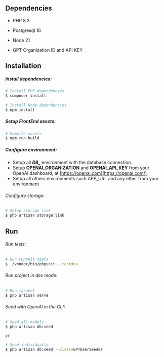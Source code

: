 ## Dependencies

- PHP 8.3

- Postgresql 16

- Node 21

- GPT Organization ID and API KEY

## Installation
 
##### Install dependencies:  
  
```bash  
# Install PHP dependencies  
$ composer install
  
# Install Node dependencies 
$ npm install
``` 

##### Setup FrontEnd assets:  
  
```bash  
# Compile assets
$ npm run build
```

##### Configure environment:  

 - Setup all ***DB_*** environment with the database connection.
 - Setup **OPENAI_ORGANIZATION** and **OPENAI_API_KEY** from your OpenAI dashboard, at [https://openai.com](https://openai.com/)
 - Setup all others environments such APP_URL and any other from your environment

###### Configure storage:

```bash  
# Setup storage link
$ php artisan storage:link
``` 

## Run

###### Run tests:

```bash  
# Run PHPUnit tests  
$ ./vendor/bin/phpunit --testdox
``` 

###### Run project in dev mode:

```bash  
# Run laravel
$ php artisan serve
``` 
 
###### Seed with OpenAI in the CLI:

```bash  
# Seed all models
$ php artisan db:seed

or

# Seed individually
$ php artisan db:seed --class=GPTUserSeeder
``` 